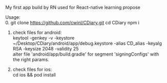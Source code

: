 My first app build by RN used for React-native learning propose

Usage:  
0. 
git clone https://github.com/cwinl/CDiary.git
cd  CDiary
npm   i


1. check files for android:  
  keytool -genkey -v -keystore ~/Desktop/CDiary/android/app/debug.keystore -alias CD_alias -keyalg RSA -keysize 2048 -validity 25  
  alter file 'android/app/build.gradle' for segment 'signingConfigs' with the right params.


2. check files for ios:  
  cd ios  &&  pod install
